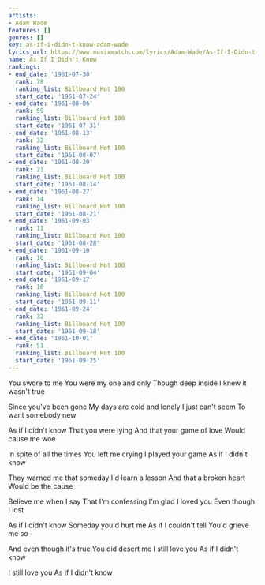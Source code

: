 ```yaml
---
artists:
- Adam Wade
features: []
genres: []
key: as-if-i-didn-t-know-adam-wade
lyrics_url: https://www.musixmatch.com/lyrics/Adam-Wade/As-If-I-Didn-t-Know
name: As If I Didn't Know
rankings:
- end_date: '1961-07-30'
  rank: 78
  ranking_list: Billboard Hot 100
  start_date: '1961-07-24'
- end_date: '1961-08-06'
  rank: 59
  ranking_list: Billboard Hot 100
  start_date: '1961-07-31'
- end_date: '1961-08-13'
  rank: 32
  ranking_list: Billboard Hot 100
  start_date: '1961-08-07'
- end_date: '1961-08-20'
  rank: 21
  ranking_list: Billboard Hot 100
  start_date: '1961-08-14'
- end_date: '1961-08-27'
  rank: 14
  ranking_list: Billboard Hot 100
  start_date: '1961-08-21'
- end_date: '1961-09-03'
  rank: 11
  ranking_list: Billboard Hot 100
  start_date: '1961-08-28'
- end_date: '1961-09-10'
  rank: 10
  ranking_list: Billboard Hot 100
  start_date: '1961-09-04'
- end_date: '1961-09-17'
  rank: 10
  ranking_list: Billboard Hot 100
  start_date: '1961-09-11'
- end_date: '1961-09-24'
  rank: 32
  ranking_list: Billboard Hot 100
  start_date: '1961-09-18'
- end_date: '1961-10-01'
  rank: 51
  ranking_list: Billboard Hot 100
  start_date: '1961-09-25'
---
```

You swore to me
You were my one and only
Though deep inside
I knew it wasn't true

Since you've been gone
My days are cold and lonely
I just can't seem
To want somebody new

As if I didn't know
That you were lying
And that your game of love
Would cause me woe

In spite of all the times
You left me crying
I played your game
As if I didn't know

They warned me that someday
I'd learn a lesson
And that a broken heart
Would be the cause

Believe me when I say
That I'm confessing
I'm glad I loved you
Even though I lost

As if I didn't know
Someday you'd hurt me
As if I couldn't tell
You'd grieve me so

And even though it's true
You did desert me
I still love you
As if I didn't know

I still love you
As if I didn't know
